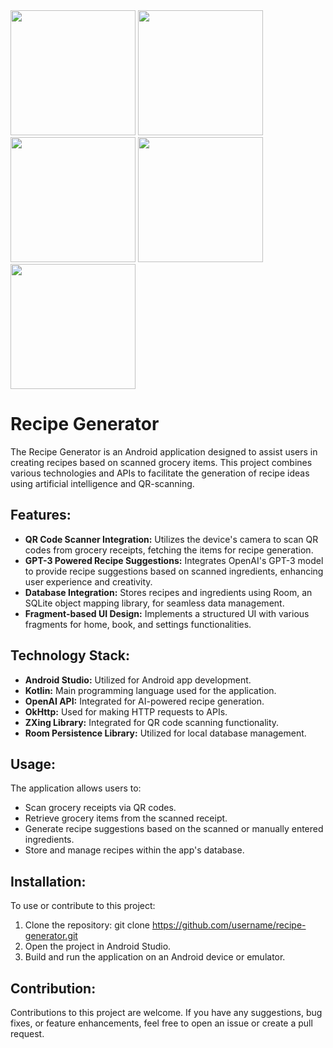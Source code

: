 <img src="https://github.com/UNBunny/Recipe-generator/assets/112119548/242226be-ae71-4b78-9f63-05c84c0a2116" width="200">
<img src="https://github.com/UNBunny/Recipe-generator/assets/112119548/9db0691b-905e-4b84-b768-aca35acd40fe" width="200">
<img src="https://github.com/UNBunny/Recipe-generator/assets/112119548/04078efd-9a05-482a-8ffe-ae256c85500d" width="200">
<img src="https://github.com/UNBunny/Recipe-generator/assets/112119548/8c2ab4ce-8867-464b-b6b9-fa5179c0682a" width="200">
<img src="https://github.com/UNBunny/Recipe-generator/assets/112119548/10c8e6c0-d2ec-493f-ad57-ae4ab3e53d18" width="200">

# Recipe Generator
The Recipe Generator is an Android application designed to assist users in creating recipes based on scanned grocery items. This project combines various technologies and APIs to facilitate the generation of recipe ideas using artificial intelligence and QR-scanning.

## Features:
* **QR Code Scanner Integration:** Utilizes the device's camera to scan QR codes from grocery receipts, fetching the items for recipe generation.
* **GPT-3 Powered Recipe Suggestions:** Integrates OpenAI's GPT-3 model to provide recipe suggestions based on scanned ingredients, enhancing user experience and creativity.
* **Database Integration:** Stores recipes and ingredients using Room, an SQLite object mapping library, for seamless data management.
* **Fragment-based UI Design:** Implements a structured UI with various fragments for home, book, and settings functionalities.
## Technology Stack:
* **Android Studio:** Utilized for Android app development.
* **Kotlin:** Main programming language used for the application.
* **OpenAI API:** Integrated for AI-powered recipe generation.
* **OkHttp:** Used for making HTTP requests to APIs.
* **ZXing Library:** Integrated for QR code scanning functionality.
* **Room Persistence Library:** Utilized for local database management.
## Usage:
The application allows users to:

* Scan grocery receipts via QR codes.
* Retrieve grocery items from the scanned receipt.
* Generate recipe suggestions based on the scanned or manually entered ingredients.
* Store and manage recipes within the app's database.
## Installation:
To use or contribute to this project:

1. Clone the repository: git clone https://github.com/username/recipe-generator.git
2. Open the project in Android Studio.
3. Build and run the application on an Android device or emulator.
## Contribution:
Contributions to this project are welcome. If you have any suggestions, bug fixes, or feature enhancements, feel free to open an issue or create a pull request.
